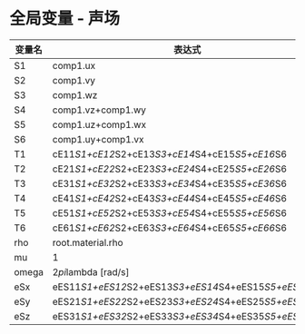 # 全局变量 - 声场

| 变量名 | 表达式 |
| --- | --- |
| S1 | comp1.ux |
| S2 | comp1.vy |
| S3 | comp1.wz |
| S4 | comp1.vz+comp1.wy |
| S5 | comp1.uz+comp1.wx |
| S6 | comp1.uy+comp1.vx |
| T1 | cE11*S1+cE12*S2+cE13*S3+cE14*S4+cE15*S5+cE16*S6 |
| T2 | cE21*S1+cE22*S2+cE23*S3+cE24*S4+cE25*S5+cE26*S6 |
| T3 | cE31*S1+cE32*S2+cE33*S3+cE34*S4+cE35*S5+cE36*S6 |
| T4 | cE41*S1+cE42*S2+cE43*S3+cE44*S4+cE45*S5+cE46*S6 |
| T5 | cE51*S1+cE52*S2+cE53*S3+cE54*S4+cE55*S5+cE56*S6 |
| T6 | cE61*S1+cE62*S2+cE63*S3+cE64*S4+cE65*S5+cE66*S6 |
| rho | root.material.rho |
| mu | 1 |
| omega | 2*pi*lambda [rad/s] |
| eSx | eES11*S1+eES12*S2+eES13*S3+eES14*S4+eES15*S5+eES16*S6 |
| eSy | eES21*S1+eES22*S2+eES23*S3+eES24*S4+eES25*S5+eES26*S6 |
| eSz | eES31*S1+eES32*S2+eES33*S3+eES34*S4+eES35*S5+eES36*S6 |